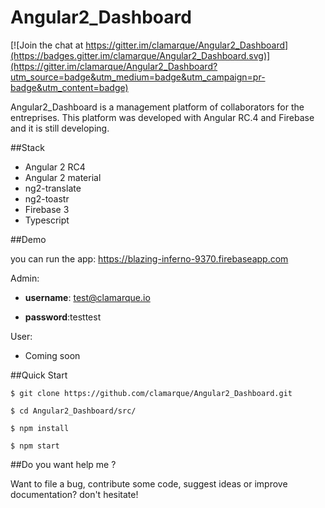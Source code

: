 # Angular2_Dashboard

[![Join the chat at https://gitter.im/clamarque/Angular2_Dashboard](https://badges.gitter.im/clamarque/Angular2_Dashboard.svg)](https://gitter.im/clamarque/Angular2_Dashboard?utm_source=badge&utm_medium=badge&utm_campaign=pr-badge&utm_content=badge)

Angular2_Dashboard is a management platform of collaborators for the entreprises. This platform was developed with Angular RC.4 and Firebase and it is still developing.

##Stack

- Angular 2 RC4
- Angular 2 material
- ng2-translate
- ng2-toastr
- Firebase 3
- Typescript

##Demo

you can run the app: https://blazing-inferno-9370.firebaseapp.com 

Admin: 

* **username**: test@clamarque.io

* **password**:testtest

User:

* Coming soon

##Quick Start

`$ git clone https://github.com/clamarque/Angular2_Dashboard.git`

`$ cd Angular2_Dashboard/src/`

`$ npm install`

`$ npm start`

##Do you want help me ?

Want to file a bug, contribute some code, suggest ideas or improve documentation? don't hesitate!




